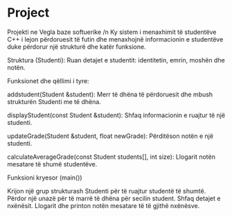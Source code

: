 # Project
Projekti ne Vegla baze softuerike /n
Ky sistem i menaxhimit të studentëve C++ i lejon përdoruesit të futin dhe menaxhojnë informacionin e studentëve duke përdorur një strukturë dhe katër funksione.

Struktura (Studenti):
  Ruan detajet e studentit: identitetin, emrin, moshën dhe notën.

Funksionet dhe qëllimi i tyre:

addstudent(Student &student):
Merr të dhëna të përdoruesit dhe mbush strukturën Studenti me të dhëna.

displayStudent(const Student &student):
Shfaq informacionin e ruajtur të një studenti.

updateGrade(Student &student, float newGrade):
Përditëson notën e një studenti.

calculateAverageGrade(const Student students[], int size):
Llogarit notën mesatare të shumë studentëve.

Funksioni kryesor (main())

Krijon një grup strukturash Studenti për të ruajtur studentë të shumtë.
Përdor një unazë për të marrë të dhëna për secilin student.
Shfaq detajet e nxënësit.
Llogarit dhe printon notën mesatare të të gjithë nxënësve.
